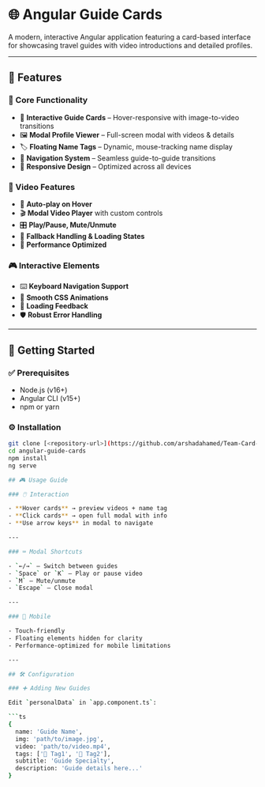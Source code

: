 # 🌐 Angular Guide Cards

A modern, interactive Angular application featuring a card-based interface for showcasing travel guides with video introductions and detailed profiles.

---

## 🌟 Features

### 🧩 Core Functionality
- 🎴 **Interactive Guide Cards** – Hover-responsive with image-to-video transitions
- 🖼️ **Modal Profile Viewer** – Full-screen modal with videos & details
- 🏷️ **Floating Name Tags** – Dynamic, mouse-tracking name display
- 🧭 **Navigation System** – Seamless guide-to-guide transitions
- 📱 **Responsive Design** – Optimized across all devices

### 🎥 Video Features
- 🔁 **Auto-play on Hover**
- 🎬 **Modal Video Player** with custom controls
- 🎛️ **Play/Pause, Mute/Unmute**
- 🧩 **Fallback Handling & Loading States**
- 🚀 **Performance Optimized**

### 🎮 Interactive Elements
- ⌨️ **Keyboard Navigation Support**
- 🌈 **Smooth CSS Animations**
- 🔄 **Loading Feedback**
- 🛡️ **Robust Error Handling**

---

## 🚀 Getting Started

### ✅ Prerequisites
- Node.js (v16+)
- Angular CLI (v15+)
- npm or yarn

### ⚙️ Installation

```bash
git clone [<repository-url>](https://github.com/arshadahamed/Team-Card-Angular-TailwindCSS.git)
cd angular-guide-cards
npm install
ng serve

## 🎮 Usage Guide

### 🖱️ Interaction

- **Hover cards** → preview videos + name tag  
- **Click cards** → open full modal with info  
- **Use arrow keys** in modal to navigate  

---

### ⌨️ Modal Shortcuts

- `←/→` – Switch between guides  
- `Space` or `K` – Play or pause video  
- `M` – Mute/unmute  
- `Escape` – Close modal  

---

### 📱 Mobile

- Touch-friendly  
- Floating elements hidden for clarity  
- Performance-optimized for mobile limitations  

---

## 🛠️ Configuration

### ➕ Adding New Guides

Edit `personalData` in `app.component.ts`:

```ts
{
  name: 'Guide Name',
  img: 'path/to/image.jpg',
  video: 'path/to/video.mp4',
  tags: ['🌟 Tag1', '💼 Tag2'],
  subtitle: 'Guide Specialty',
  description: 'Guide details here...'
}


